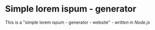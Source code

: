 # Simple lorem ispum - generator

This is a "simple lorem ispum - generator - website" - <em>written in Node.js</em>